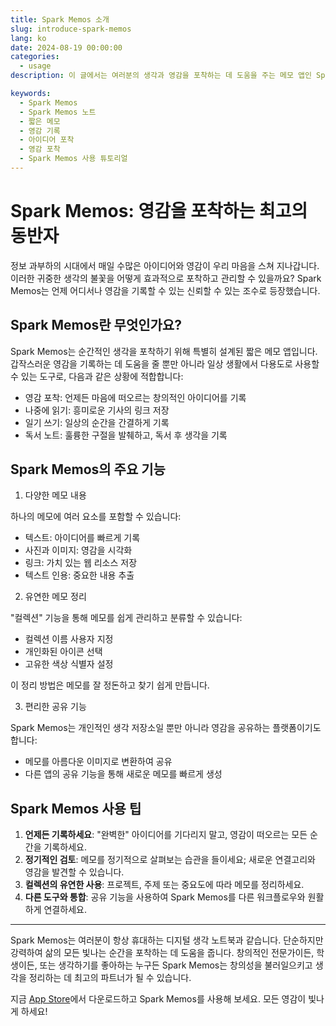 ```yaml
---
title: Spark Memos 소개
slug: introduce-spark-memos
lang: ko
date: 2024-08-19 00:00:00
categories:
  - usage
description: 이 글에서는 여러분의 생각과 영감을 포착하는 데 도움을 주는 메모 앱인 Spark Memos를 소개합니다.

keywords:
  - Spark Memos
  - Spark Memos 노트
  - 짧은 메모
  - 영감 기록
  - 아이디어 포착
  - 영감 포착
  - Spark Memos 사용 튜토리얼
---
```


# Spark Memos: 영감을 포착하는 최고의 동반자

정보 과부하의 시대에서 매일 수많은 아이디어와 영감이 우리 마음을 스쳐 지나갑니다. 이러한 귀중한 생각의 불꽃을 어떻게 효과적으로 포착하고 관리할 수 있을까요? Spark Memos는 언제 어디서나 영감을 기록할 수 있는 신뢰할 수 있는 조수로 등장했습니다.

## Spark Memos란 무엇인가요?

Spark Memos는 순간적인 생각을 포착하기 위해 특별히 설계된 짧은 메모 앱입니다. 갑작스러운 영감을 기록하는 데 도움을 줄 뿐만 아니라 일상 생활에서 다용도로 사용할 수 있는 도구로, 다음과 같은 상황에 적합합니다:

- 영감 포착: 언제든 마음에 떠오르는 창의적인 아이디어를 기록
- 나중에 읽기: 흥미로운 기사의 링크 저장
- 일기 쓰기: 일상의 순간을 간결하게 기록
- 독서 노트: 훌륭한 구절을 발췌하고, 독서 후 생각을 기록

## Spark Memos의 주요 기능

1. 다양한 메모 내용

하나의 메모에 여러 요소를 포함할 수 있습니다:

- 텍스트: 아이디어를 빠르게 기록
- 사진과 이미지: 영감을 시각화
- 링크: 가치 있는 웹 리소스 저장
- 텍스트 인용: 중요한 내용 추출

2. 유연한 메모 정리

"컬렉션" 기능을 통해 메모를 쉽게 관리하고 분류할 수 있습니다:

- 컬렉션 이름 사용자 지정
- 개인화된 아이콘 선택
- 고유한 색상 식별자 설정

이 정리 방법은 메모를 잘 정돈하고 찾기 쉽게 만듭니다.

3. 편리한 공유 기능

Spark Memos는 개인적인 생각 저장소일 뿐만 아니라 영감을 공유하는 플랫폼이기도 합니다:

- 메모를 아름다운 이미지로 변환하여 공유
- 다른 앱의 공유 기능을 통해 새로운 메모를 빠르게 생성

## Spark Memos 사용 팁

1. **언제든 기록하세요**: "완벽한" 아이디어를 기다리지 말고, 영감이 떠오르는 모든 순간을 기록하세요.
2. **정기적인 검토**: 메모를 정기적으로 살펴보는 습관을 들이세요; 새로운 연결고리와 영감을 발견할 수 있습니다.
3. **컬렉션의 유연한 사용**: 프로젝트, 주제 또는 중요도에 따라 메모를 정리하세요.
4. **다른 도구와 통합**: 공유 기능을 사용하여 Spark Memos를 다른 워크플로우와 원활하게 연결하세요.

---

Spark Memos는 여러분이 항상 휴대하는 디지털 생각 노트북과 같습니다. 단순하지만 강력하여 삶의 모든 빛나는 순간을 포착하는 데 도움을 줍니다. 창의적인 전문가이든, 학생이든, 또는 생각하기를 좋아하는 누구든 Spark Memos는 창의성을 불러일으키고 생각을 정리하는 데 최고의 파트너가 될 수 있습니다.

지금 [App Store](https://weel.one/spark-ios)에서 다운로드하고 Spark Memos를 사용해 보세요. 모든 영감이 빛나게 하세요!
